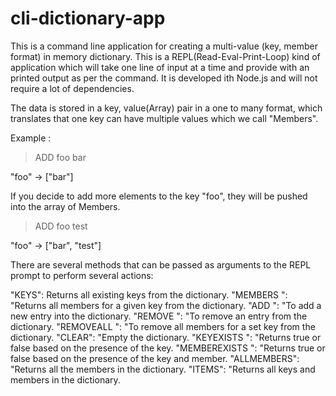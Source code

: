 # cli-dictionary-app

This is a command line application for creating a multi-value (key, member format) in memory dictionary.
This is a REPL(Read-Eval-Print-Loop) kind of application which will take one line of input at a time and provide with an printed output as per the command.
It is developed ith Node.js and will not require a lot of dependencies.

The data is stored in a key, value(Array<String>) pair in a one to many format, which translates that one key can have multiple values which we call "Members".

Example : 

>ADD foo bar 

"foo" -> ["bar"]

If you decide to add more elements to the key "foo", they will be pushed into the array of Members.

>ADD foo test
  
"foo" -> ["bar", "test"]

There are several methods that can be passed as arguments to the REPL prompt to perform several actions:

"KEYS": Returns all existing keys from the dictionary.
"MEMBERS <key>": "Returns all members for a given key from the dictionary.
"ADD <key> <member>": "To add a new entry into the dictionary.
"REMOVE <key> <member>": "To remove an entry from the dictionary.
"REMOVEALL <key>": "To remove all members for a set key from the dictionary.
"CLEAR": "Empty the dictionary.
"KEYEXISTS <key>": "Returns true or false based on the presence of the key.
"MEMBEREXISTS <key> <member>": "Returns true or false based on the presence of the key and member.
"ALLMEMBERS": "Returns all the members in the dictionary.
"ITEMS": "Returns all keys and members in the dictionary.
